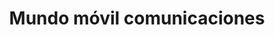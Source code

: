 ---
title: "Mundo móvil comunicaciones"
url: /barbosa/mundo-movil-comunicaciones/
shop: teléfono móvil
---